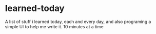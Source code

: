 # learned-today
A list of stuff i learned today, each and every day, and also programing a simple UI to help me write it. 10 minutes at a time
